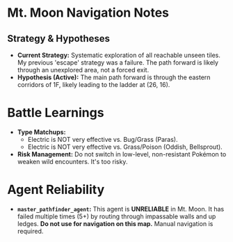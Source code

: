 # Mt. Moon Navigation Notes

## Strategy & Hypotheses
- **Current Strategy:** Systematic exploration of all reachable unseen tiles. My previous 'escape' strategy was a failure. The path forward is likely through an unexplored area, not a forced exit.
- **Hypothesis (Active):** The main path forward is through the eastern corridors of 1F, likely leading to the ladder at (26, 16).

# Battle Learnings

- **Type Matchups:**
  - Electric is NOT very effective vs. Bug/Grass (Paras).
  - Electric is NOT very effective vs. Grass/Poison (Oddish, Bellsprout).
- **Risk Management:** Do not switch in low-level, non-resistant Pokémon to weaken wild encounters. It's too risky.

# Agent Reliability

- **`master_pathfinder_agent`:** This agent is **UNRELIABLE** in Mt. Moon. It has failed multiple times (5+) by routing through impassable walls and up ledges. **Do not use for navigation on this map.** Manual navigation is required.